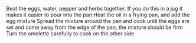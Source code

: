 Beat the eggs, water, pepper and herbs together. If you do this in a jug it makes it easier to pour into the pan
Heat the oil in a frying pan, and add the egg mixture
Spread the mixture around the pan and cook until the eggs are set and come away from the edge of the pan, the mixture should be firm
Turn the omelette carefully to cook on the other side
